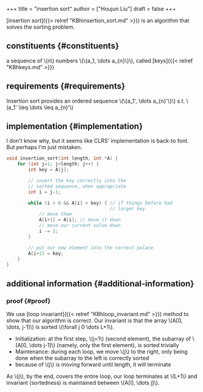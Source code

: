 +++
title = "insertion sort"
author = ["Houjun Liu"]
draft = false
+++

[insertion sort]({{< relref "KBhinsertion_sort.md" >}}) is an algorithm that solves the sorting problem.


## constituents {#constituents}

a sequence of \\(n\\) numbers \\(\\{a\_1, \dots a\_{n}\\}\\), called [keys]({{< relref "KBhkeys.md" >}})


## requirements {#requirements}

Insertion sort provides an ordered sequence \\(\\{a\_1', \dots a\_{n}'\\}\\) s.t. \\(a\_1' \leq \dots \leq a\_{n}'\\)


## implementation {#implementation}

I don't know why, but it seems like CLRS' implementation is back-to font. But perhaps I'm just mistaken.

```cpp
void insertion_sort(int length, int *A) {
    for (int j=1; j<length; j++) {
        int key = A[j];

        // insert the key correctly into the
        // sorted sequence, when appropriate
        int i = j-1;

        while (i > 0 && A[i] > key) { // if things before had
                                      // larger key
            // move them
            A[i+1] = A[i]; // move it down
            // move our current value down
            i -= 1;
        }

        // put our new element into the correct palace
        A[i+1] = key;
    }
}
```


## additional information {#additional-information}


### proof {#proof}

We use [loop invariant]({{< relref "KBhloop_invariant.md" >}}) method to show that our algorithm is correct. Our invariant is that the array \\(A[0, \dots, j-1]\\) is sorted \\(\forall j 0 \dots L+1\\).

-   Initialization: at the first step, \\(j=1\\) (second element), the subarray of \\(A[0, \dots j-1]\\) (namely, only the first element), is sorted trivially
-   Maintenance: during each loop, we move \\(j\\) to the right, only being done when the subarray to the left is correctly sorted
-   because of \\(j\\) is moving forward until length, it will terminate

As \\(j\\), by the end, covers the entire loop, our loop terminates at \\(L+1\\) and invariant (sortedness) is maintained between \\(A[0, \dots j]\\).